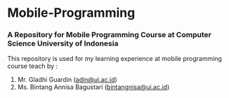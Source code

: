 # Mobile-Programming
### A Repository for Mobile Programming Course at Computer Science University of Indonesia

This repository is used for my learning experience at mobile programming course teach by :
1. Mr. Gladhi Guardin (adin@ui.ac.id)
2. Ms. Bintang Annisa Bagustari (bintangnisa@ui.ac.id)


